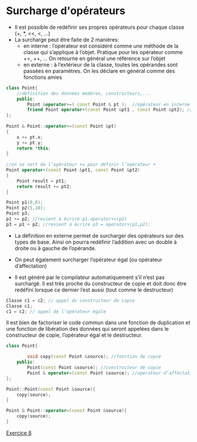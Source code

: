 # Surcharge d'opérateurs

* Il est possible de redéfinir ses propres opérateurs pour chaque classe (+, *, <<, <, …)
* La surcharge peut être faite de 2 manières:
  * en interne : l’opérateur est considéré comme une méthode de la classe qui s’applique à l’objet. Pratique pour les opérateur comme +=, ++, … On retourne en général une référence sur l’objet
  * en externe : à l’extérieur de la classe, toutes les opérandes sont passées en paramètres. On les déclare en général comme des fonctions amies

``` c++
class Point{
    //définition des données membres, constructeurs,...
    public:
        Point &operator+=( const Point & pt );  //opérateur en interne
        friend Point operator+(const Point &pt1 , const Point &pt2); //opérateur en externe
};
  
Point & Point::operator+=(const Point &pt)
{
    x += pt.x;
    y += pt.y;
    return *this;
}
 
//on se sert de l’opérateur += pour définir l’opérateur +
Point operator+(const Point &pt1, const Point &pt2)
{
    Point result = pt1; 
    return result += pt2;
}

Point p1(0,0);
Point p2(5,10);
Point p3;
p1 += p2; //revient à écrire p1.operator+=(p2)
p3 = p1 + p2; //revient à écrire p3 = operator+(p1,p2);
```

* La définition en externe permet de surcharger des opérateurs sur des types de base. Ainsi on pourra redéfinir l’addition avec un double à droite ou à gauche de l’opérande.

* On peut également surcharger l’opérateur égal (ou opérateur d’affectation)
* Il est généré par le compilateur automatiquement s’il n’est pas surchargé. Il est très proche du constructeur de copie et doit donc être redéfini lorsque ce dernier l’est aussi (tout comme le destructeur)

``` c++
Classe c1 = c2; // appel du constructeur de copie
Classe c1; 
c1 = c2; // appel de l’opérateur égale
```

Il est bien de factoriser le code commun dans une fonction de duplication et une fonction de libération des données qui seront appelées dans le constructeur de copie, l’opérateur égal et le destructeur.

``` c++
class Point{

        void copy(const Point &source); //fonction de copie
    public:
        Point(const Point &source); //constructeur de copie
        Point & operator=(const Point &source); //operateur d’affectation
};

Point::Point(const Point &source){
    copy(source); 
}

Point & Point::operator=(const Point &source){
    copy(source); 
}
```

[Exercice 8](../Exercices/Exercice8/README.md)
